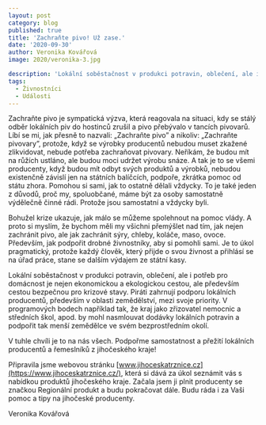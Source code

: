 ```yaml
---
layout: post
category: blog
published: true
title: 'Zachraňte pivo! Už zase.'
date: '2020-09-30'
author: Veronika Kovářová
image: 2020/veronika-3.jpg

description: 'Lokální soběstačnost v produkci potravin, oblečení, ale i potřeb pro domácnost je nejen ekonomickou a ekologickou cestou, ale především cestou bezpečnou pro krizové stavy.'
tags:
  - Živnostníci
  - Události
---
```

Zachraňte pivo je sympatická výzva, která reagovala na situaci, kdy se stálý odběr lokálních piv do hostinců zrušil a pivo přebývalo v tancích pivovarů. 
Líbí se mi, jak přesně to nazvali: „Zachraňte pivo” a nikoliv: „Zachraňte pivovary”, protože, když se výrobky producentů nebudou muset zkažené zlikvidovat, 
nebude potřeba zachraňovat pivovary. Neříkám, že budou mít na růžích ustláno, ale budou moci udržet výrobu snáze. A tak je to se všemi producenty, 
když budou mít odbyt svých produktů a výrobků, nebudou existenčně závislí jen na státních balíčcích, podpoře, zkrátka pomoc od státu zhora. 
Pomohou si sami, jak to ostatně dělali vždycky. To je také jeden z důvodů, proč my, spoluobčané, máme být za osoby samostatně výdělečně činné rádi. 
Protože jsou samostatní a vždycky byli.

Bohužel krize ukazuje, jak málo se můžeme spolehnout na pomoc vlády. A proto si myslím, že bychom měli my všichni přemýšlet nad tím, jak nejen zachránit pivo, 
ale jak zachránit sýry, chleby, koláče, maso, ovoce. Především, jak podpořit drobné živnostníky, aby si pomohli sami. 
Je to úkol pragmatický, protože každý člověk, který přijde o svou živnost a přihlásí se na úřad práce, stane se dalším výdajem ze státní kasy. 

Lokální soběstačnost v produkci potravin, oblečení, ale i potřeb pro domácnost je nejen ekonomickou a ekologickou cestou, ale především cestou bezpečnou 
pro krizové stavy. Piráti zahrnují podporu lokálních producentů, především v oblasti zemědělství, mezi svoje priority. V programových bodech například tak, 
že kraj jako zřizovatel nemocnic a středních škol, apod. by mohl nasmlouvat dodávky lokálních potravin a podpořit tak menší zemědělce ve svém bezprostředním okolí.

V tuhle chvíli je to na nás všech. Podpořme samostatnost a přežití lokálních producentů a řemeslníků z jihočeského kraje! 

Připravila jsme webovou stránku [www.jihoceskatrznice.cz](https://www.jihoceskatrznice.cz/), která si dává za úkol seznámit vás s nabídkou produktů 
jihočeského kraje. Začala jsem ji plnit producenty se značkou Regionální produkt a budu pokračovat dále. 
Budu ráda i za Vaši pomoc a tipy na jihočeské producenty. 

Veronika Kovářová
